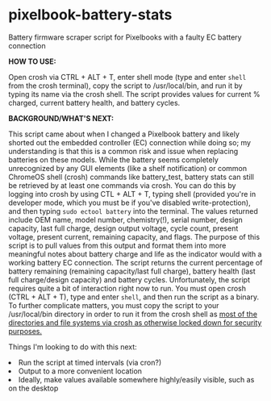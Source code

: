 # pixelbook-battery-stats
Battery firmware scraper script for Pixelbooks with a faulty EC battery connection

<b>HOW TO USE:</b>
<p>Open crosh via CTRL + ALT + T, enter shell mode (type and enter <code>shell</code> from the crosh terminal), copy the script to /usr/local/bin, and run it by typing its name via the crosh shell. The script provides values for current % charged, current battery health, and battery cycles.</p>


<b>BACKGROUND/WHAT'S NEXT:</b>

<p>This script came about when I changed a Pixelbook battery and likely shorted out the embedded controller (EC) connection while doing so; my understanding is that this is a common risk and issue when replacing batteries on these models.
While the battery seems completely unrecognized by any GUI elements (like a shelf notification) or common ChromeOS shell (crosh) commands like battery_test, battery stats can still be retrieved by at least one commands via crosh. You can do this by logging into crosh by using CTL + ALT + T, typing shell (provided you're in developer mode, which you must be if you've disabled write-protection), and then typing <code>sudo ectool battery</code> into the terminal. The values returned include OEM name, model number, chemistry(!), serial number, design capacity, last full charge, design output voltage, cycle count, present voltage, present current, remaining capacity, and flags.
The purpose of this script is to pull values from this output and format them into more meaningful notes about battery charge and life as the indicator would with a working battery EC connection. The script returns the current percentage of battery remaining (remaining capacity/last full charge), battery health (last full charge/design capacity) and battery cycles.
Unfortunately, the script requires quite a bit of interaction right now to run. You must open crosh (CTRL + ALT + T), type and enter <code>shell</code>, and then run the script as a binary. To further complicate matters, you must copy the script to your /usr/local/bin directory in order to run it from the crosh shell as <a href=https://chromium.googlesource.com/chromiumos/docs/+/master/security/noexec_shell_scripts.md>most of the directories and file systems via crosh as otherwise locked down for security purposes.</a></p>
Things I'm looking to do with this next:
<p></p>
<li>Run the script at timed intervals (via cron?)</li>
<li>Output to a more convenient location</li>
<li>Ideally, make values available somewhere highly/easily visible, such as on the desktop</li>
